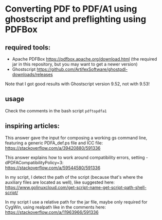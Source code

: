 # Converting PDF to PDF/A1 using ghostscript and preflighting using PDFBox

## required tools:

- Apache PDFBox https://pdfbox.apache.org/download.html (the required jar in this repository, but you may want to get a newer version)
- Ghostscript https://github.com/ArtifexSoftware/ghostpdl-downloads/releases

Note that I got good results with Ghostscript version 9.52, not with 9.53!

## usage

Check the comments in the bash script `pdftopdfa1`

## inspiring articles:

This answer gave the input for composing a working gs command line, featuring a generic PDFA_def.ps file and ICC file: 
https://stackoverflow.com/a/39420880/591336

This answer explains how to work around compatibility errors, setting -dPDFACompatibilityPolicy=3: https://stackoverflow.com/a/59544580/591336

In my script, I detect the path of the script (because that's where the auxiliary files are located as well), like suggested here: https://www.golinuxcloud.com/get-script-name-get-script-path-shell-script/

In my script I use a relative path for the jar file, maybe only required for CygWin, using realpath like in the comments here: https://stackoverflow.com/a/11963966/591336

